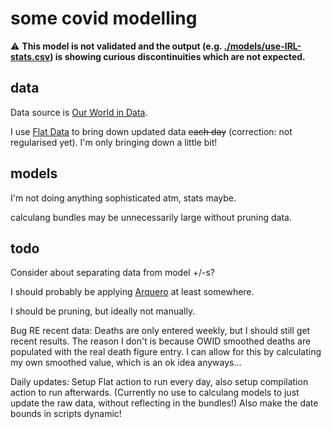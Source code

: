 # some covid modelling

⚠️ **This model is not validated and the output (e.g. [./models/use-IRL-stats.csv](./models/use-IRL-stats.csv)) is showing curious discontinuities which are not expected.**

## data

Data source is [Our World in Data](https://ourworldindata.org/).

I use [Flat Data](https://next.github.com/projects/flat-data) to bring down updated data ~~each day~~ (correction: not regularised yet). I'm only bringing down a little bit!

## models

I'm not doing anything sophisticated atm, stats maybe.

calculang bundles may be unnecessarily large without pruning data.

## todo

Consider about separating data from model +/-s?

I should probably be applying [Arquero](https://uwdata.github.io/arquero/) at least somewhere.

I should be pruning, but ideally not manually.

Bug RE recent data: Deaths are only entered weekly, but I should still get recent results. The reason I don't is because OWID smoothed deaths are populated with the real death figure entry. I can allow for this by calculating my own smoothed value, which is an ok idea anyways...

Daily updates: Setup Flat action to run every day, also setup compilation action to run afterwards. (Currently no use to calculang models to just update the raw data, without reflecting in the bundles!) Also make the date bounds in scripts dynamic!
